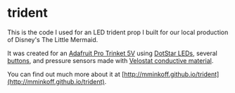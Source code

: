 # trident

This is the code I used for an LED trident prop I built for our local production of Disney's The Little Mermaid.

It was created for an [Adafruit Pro Trinket 5V](https://www.adafruit.com/products/2000) using [DotStar LEDs](https://www.adafruit.com/categories/885), several [buttons](https://www.adafruit.com/categories/235), and pressure sensors made with [Velostat conductive material](https://www.adafruit.com/products/1361).

You can find out much more about it at [http://mminkoff.github.io/trident](http://mminkoff.github.io/trident).
